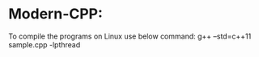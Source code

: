 # Modern-CPP:
To compile the programs on Linux use below command: 
g++ –std=c++11 sample.cpp -lpthread
